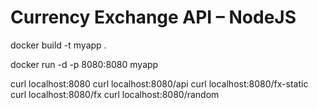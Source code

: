 # Currency Exchange API – NodeJS

docker build -t myapp .

docker run -d -p 8080:8080 myapp

curl localhost:8080
curl localhost:8080/api
curl localhost:8080/fx-static
curl localhost:8080/fx
curl localhost:8080/random